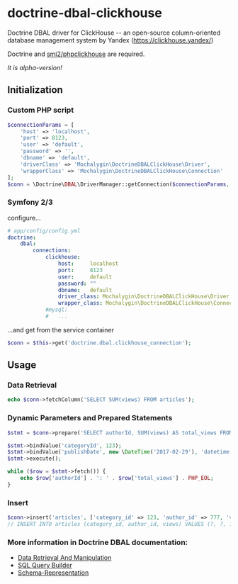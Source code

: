 # doctrine-dbal-clickhouse

Doctrine DBAL driver for ClickHouse -- an open-source column-oriented database management system by Yandex (https://clickhouse.yandex/)

Doctrine and [smi2/phpclickhouse](https://packagist.org/packages/smi2/phpclickhouse) are required.

*It is alpha-version!*


## Initialization
### Custom PHP script
```php
$connectionParams = [
    'host' => 'localhost',
    'port' => 8123,
    'user' => 'default',
    'password' => '',
    'dbname' => 'default',
    'driverClass' => 'Mochalygin\DoctrineDBALClickHouse\Driver',
    'wrapperClass' => 'Mochalygin\DoctrineDBALClickHouse\Connection'
];
$conn = \Doctrine\DBAL\DriverManager::getConnection($connectionParams, new \Doctrine\DBAL\Configuration());
```

### Symfony 2/3
configure...
```yml
# app/config/config.yml
doctrine:
    dbal:
        connections:
            clickhouse:
                host:     localhost
                port:     8123
                user:     default
                password: ""
                dbname:   default
                driver_class: Mochalygin\DoctrineDBALClickHouse\Driver
                wrapper_class: Mochalygin\DoctrineDBALClickHouse\Connection
            #mysql:
            #   ...
```
...and get from the service container
```php
$conn = $this->get('doctrine.dbal.clickhouse_connection');
```


## Usage

### Data Retrieval
```php
echo $conn->fetchColumn('SELECT SUM(views) FROM articles');
```

### Dynamic Parameters and Prepared Statements
```php
$stmt = $conn->prepare('SELECT authorId, SUM(views) AS total_views FROM articles WHERE category_id = :categoryId AND publish_date = :publishDate GROUP BY authorId');

$stmt->bindValue('categoryId', 123);
$stmt->bindValue('publishDate', new \DateTime('2017-02-29'), 'datetime');
$stmt->execute();

while ($row = $stmt->fetch()) {
    echo $row['authorId'] . ': ' . $row['total_views'] . PHP_EOL;
}
```
### Insert
```php
$conn->insert('articles', ['category_id' => 123, 'author_id' => 777, 'views' => 100500]);
// INSERT INTO articles (category_id, author_id, views) VALUES (?, ?, ?) (123, 777, 100500)
```

### More information in Doctrine DBAL documentation:
* [Data Retrieval And Manipulation](http://docs.doctrine-project.org/projects/doctrine-dbal/en/latest/reference/data-retrieval-and-manipulation.html)
* [SQL Query Builder](http://docs.doctrine-project.org/projects/doctrine-dbal/en/latest/reference/query-builder.html)
* [Schema-Representation](http://docs.doctrine-project.org/projects/doctrine-dbal/en/latest/reference/schema-representation.html)

